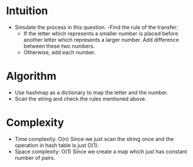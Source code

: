# Intuition
- Simulate the process in this question.
-Find the rule of the transfer:
  - If the letter which represents a smaller number is placed before another letter which represents a larger number. Add difference between these two numbers.
  - Otherwise, add each number.
# Algorithm
- Use hashmap as a dictionary to map the letter and the number.
- Scan the string and check the rules mentioned above.
# Complexity
- Time complexity: O(n) Since we just scan the string once and the operation in hash table is just O(1).
- Space complexity: O(1) Since we create a map which just has constant number of pairs.
